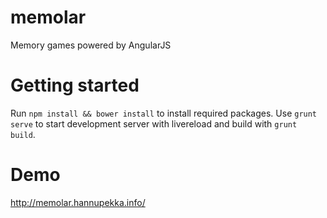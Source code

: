 memolar
=======

Memory games powered by AngularJS

Getting started
===============
Run `npm install && bower install` to install required packages. 
Use `grunt serve` to start development server with livereload and build with `grunt build`.

Demo
====
http://memolar.hannupekka.info/
